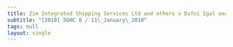 ```yaml
---
title: Zim Integrated Shipping Services Ltd and others v Dafni Igal and others
subtitle: "[2010] SGHC 8 / 11\_January\_2010"
tags: null
layout: single
---
```


